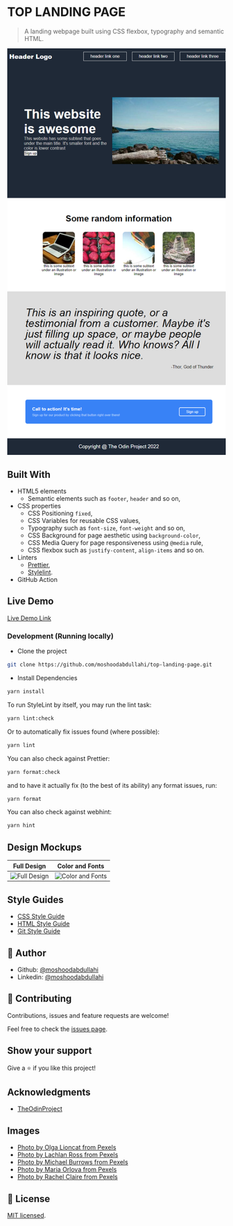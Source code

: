 # TOP LANDING PAGE

> A landing webpage built using CSS flexbox, typography and semantic HTML.

![screenshot](./top-add-landing-page.netlify.app.png)

## Built With

- HTML5 elements
  - Semantic elements such as `footer`, `header` and so on,
- CSS properties
  - CSS Positioning `fixed`,
  - CSS Variables for reusable CSS values,
  - Typography such as `font-size`, `font-weight` and so on,
  - CSS Background for page aesthetic using `background-color`,
  - CSS Media Query for page responsiveness using `@media` rule,
  - CSS flexbox such as `justify-content`, `align-items` and so on.
- Linters
  - [Prettier](https://prettier.io/),
  - [Stylelint](https://stylelint.io/).
- GitHub Action

## Live Demo

[Live Demo Link](https://top-add-landing-page.netlify.app/)

### Development (Running locally)

- Clone the project

```bash
git clone https://github.com/moshoodabdullahi/top-landing-page.git
```

- Install Dependencies

```bash
yarn install
```

To run StyleLint by itself, you may run the lint task:

```bash
yarn lint:check
```

Or to automatically fix issues found (where possible):

```bash
yarn lint
```

You can also check against Prettier:

```bash
yarn format:check
```

and to have it actually fix (to the best of its ability) any format issues, run:

```bash
yarn format
```

You can also check against webhint:

```bash
yarn hint
```

## Design Mockups

|                                                                       Full Design                                                                        |                                                                       Color and Fonts                                                                        |
| :------------------------------------------------------------------------------------------------------------------------------------------------------: | :----------------------------------------------------------------------------------------------------------------------------------------------------------: |
| ![Full Design](https://cdn.statically.io/gh/TheOdinProject/curriculum/81a5d553f4073e593d23a6ab00d50eef8620796d/foundations/html_css/project/imgs/01.png) | ![Color and Fonts](https://cdn.statically.io/gh/TheOdinProject/curriculum/81a5d553f4073e593d23a6ab00d50eef8620796d/foundations/html_css/project/imgs/02.png) |

## Style Guides

- [CSS Style Guide](http://udacity.github.io/frontend-nanodegree-styleguide/css.html)
- [HTML Style Guide](http://udacity.github.io/frontend-nanodegree-styleguide/index.html)
- [Git Style Guide](https://udacity.github.io/git-styleguide/)

## 👤 Author

- Github: [@moshoodabdullahi](https://github.com/moshoodabdullahi)
- Linkedin: [@moshoodabdullahi](https://www.linkedin.com/in/moshoodabdullahi/)

## 🤝 Contributing

Contributions, issues and feature requests are welcome!

Feel free to check the [issues page](../../issues).

## Show your support

Give a ⭐️ if you like this project!

## Acknowledgments

- [TheOdinProject](https://www.theodinproject.com/paths/foundations/courses/foundations)

## Images

- [Photo by Olga Lioncat from Pexels](https://www.pexels.com/photo/modern-skyscrapers-near-calm-river-7245326/)
- [Photo by Lachlan Ross from Pexels](https://www.pexels.com/photo/rocky-cliff-washed-by-stormy-sea-on-gloomy-weather-7084179/)
- [Photo by Michael Burrows from Pexels](https://www.pexels.com/photo/rocky-coast-of-wavy-ocean-7147865/)
- [Photo by Maria Orlova from Pexels](https://www.pexels.com/photo/rocky-cliff-above-azure-sea-4913429/)
- [Photo by Rachel Claire from Pexels](https://www.pexels.com/photo/stony-coastline-near-rippling-sea-4992762/)

## 📝 License

[MIT licensed](./LICENSE).
